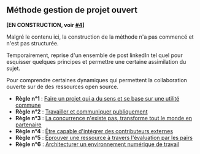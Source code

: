 ## Méthode gestion de projet ouvert

**[EN CONSTRUCTION, voir [#4](https://github.com/Open-Models/Brique/issues/4)]**

Malgré le contenu ici, la construction de la méthode n'a pas commencé et n'est pas structurée.

Temporairement, reprise d'un ensemble de post linkedIn tel quel pour esquisser quelques principes et permettre une certaine assimilation du sujet.

Pour comprendre certaines dynamiques qui permettent la collaboration ouverte sur de des ressources open source.

- **Règle n°1** : [Faire un projet qui a du sens et se base sur une utilité commune](/contenu/methode/regle-1.md)
- **Règle n°2** : [Travailler et communiquer publiquement](/contenu/methode/regle-2.md)
- **Règle n°3** : [La concurrence n'existe pas, transforme tout le monde en partenaire](/contenu/methode/regle-3.md)
- **Règle n°4** : [Être capable d'intégrer des contributeurs externes](/contenu/methode/regle-4.md)
- **Règle n°5** : [Éprouver une ressource à travers l'évaluation par les pairs](/contenu/methode/regle-5.md)
- **Règle n°6** : [Architecturer un environnement numérique de travail](/contenu/methode/regle-6.md)
